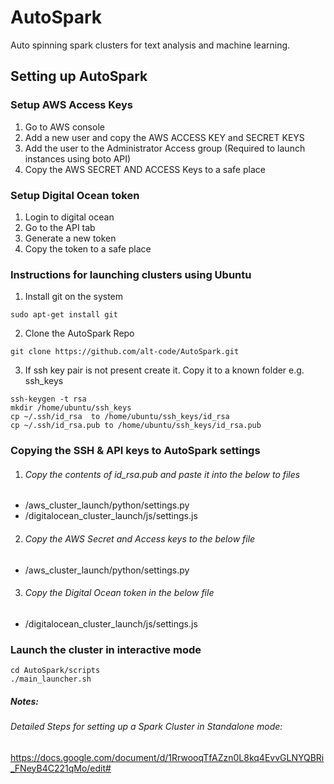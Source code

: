 # AutoSpark

Auto spinning spark clusters for text analysis and machine learning.

## Setting up AutoSpark

### Setup AWS Access Keys
1. Go to AWS console
2. Add a new user and copy the AWS ACCESS KEY and SECRET KEYS
3. Add the user to the Administrator Access group (Required to launch instances using boto API)
4. Copy the AWS SECRET AND ACCESS Keys to a safe place

### Setup Digital Ocean token
1. Login to digital ocean
2. Go to the API tab
3. Generate a new token
4. Copy the token to a safe place

### Instructions for launching clusters using Ubuntu
1. Install git on the system
```
sudo apt-get install git
```

2. Clone the AutoSpark Repo
```
git clone https://github.com/alt-code/AutoSpark.git
```

3. If ssh key pair is not present create it. Copy it to a known folder e.g. ssh_keys
```
ssh-keygen -t rsa
mkdir /home/ubuntu/ssh_keys
cp ~/.ssh/id_rsa  to /home/ubuntu/ssh_keys/id_rsa
cp ~/.ssh/id_rsa.pub to /home/ubuntu/ssh_keys/id_rsa.pub
```

### Copying the SSH & API keys to AutoSpark settings

1. ###### Copy the contents of id_rsa.pub and paste it into the below to files
  - /aws_cluster_launch/python/settings.py
  - /digitalocean_cluster_launch/js/settings.js

2. ###### Copy the AWS Secret and Access keys to the below file
  - /aws_cluster_launch/python/settings.py

3. ###### Copy the Digital Ocean token in the below file
  - /digitalocean_cluster_launch/js/settings.js

### Launch the cluster in interactive mode

```
cd AutoSpark/scripts
./main_launcher.sh
```

##### Notes:
###### Detailed Steps for setting up a Spark Cluster in Standalone mode:

https://docs.google.com/document/d/1RrwooqTfAZzn0L8kq4EvvGLNYQBRi_FNeyB4C221qMo/edit#
